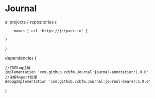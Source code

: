 # Journal

allprojects {
    repositories {
       
        maven { url 'https://jitpack.io' }
        
    }
}
  
dependencies {
    
    //打印log注解
    implementation 'com.github.ccbfm.Journal:journal-annotation:1.0.0'
    //注解Aspect处理
    debugImplementation 'com.github.ccbfm.Journal:journal-bearer:1.0.0'
}
